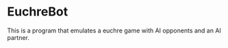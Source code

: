 EuchreBot
=========

This is a program that emulates a euchre game with AI opponents and an AI partner.
